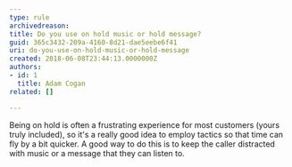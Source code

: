 ```yaml
---
type: rule
archivedreason: 
title: Do you use on hold music or hold message?
guid: 365c3432-209a-4160-8d21-dae5eebe6f41
uri: do-you-use-on-hold-music-or-hold-message
created: 2018-06-08T23:44:13.0000000Z
authors:
- id: 1
  title: Adam Cogan
related: []

---
```



Being on hold is often a frustrating experience for most customers (yours truly included), so it's a really good idea to employ tactics so that time can fly by a bit quicker. A good way to do this is to keep the caller distracted with music or a message that they can listen to.​<br>
<br><excerpt class='endintro'></excerpt><br>



